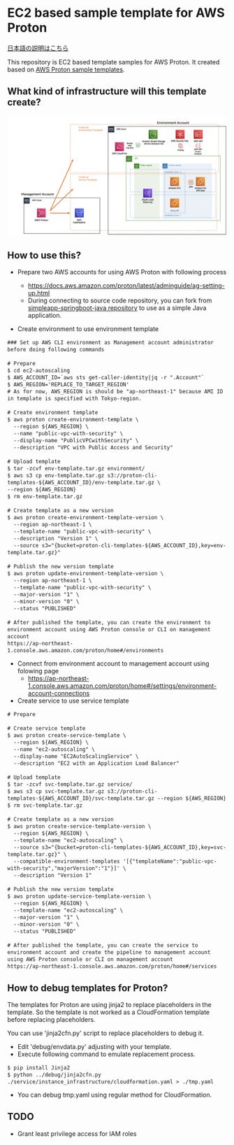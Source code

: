 # EC2 based sample template for AWS Proton

[日本語の説明はこちら](./README.ja.md)

This repository is EC2 based template samples for AWS Proton. It created based on [AWS Proton sample templates](https://github.com/aws-samples/aws-proton-sample-templates).

## What kind of infrastructure will this template create?

![diagram](./docs/diagram.png)

## How to use this?

- Prepare two AWS accounts for using AWS Proton with following process

  - https://docs.aws.amazon.com/proton/latest/adminguide/ag-setting-up.html
  - During connecting to source code repository, you can fork from [simpleapp-springboot-java repository](https://github.com/yaggytter/simpleapp-springboot-java) to use as a simple Java application.

- Create environment to use environment template

```
### Set up AWS CLI environment as Management account administrator before doing following commands

# Prepare
$ cd ec2-autoscaling
$ AWS_ACCOUNT_ID=`aws sts get-caller-identity|jq -r ".Account"`
$ AWS_REGION='REPLACE_TO_TARGET_REGION'
# As for now, AWS_REGION is should be "ap-northeast-1" because AMI ID in template is specified with Tokyo-region.

# Create environment template
$ aws proton create-environment-template \
  --region ${AWS_REGION} \
  --name "public-vpc-with-security" \
  --display-name "PublicVPCwithSecurity" \
  --description "VPC with Public Access and Security"

# Upload template
$ tar -zcvf env-template.tar.gz environment/
$ aws s3 cp env-template.tar.gz s3://proton-cli-templates-${AWS_ACCOUNT_ID}/env-template.tar.gz \
--region ${AWS_REGION}
$ rm env-template.tar.gz

# Create template as a new version
$ aws proton create-environment-template-version \
  --region ap-northeast-1 \
  --template-name "public-vpc-with-security" \
  --description "Version 1" \
  --source s3="{bucket=proton-cli-templates-${AWS_ACCOUNT_ID},key=env-template.tar.gz}"

# Publish the new version template
$ aws proton update-environment-template-version \
  --region ap-northeast-1 \
  --template-name "public-vpc-with-security" \
  --major-version "1" \
  --minor-version "0" \
  --status "PUBLISHED"

# After published the template, you can create the environment to environment account using AWS Proton console or CLI on management account
https://ap-northeast-1.console.aws.amazon.com/proton/home#/environments

```

- Connect from environment account to management account using folowing page
  - https://ap-northeast-1.console.aws.amazon.com/proton/home#/settings/environment-account-connections
- Create service to use service template

```
# Prepare

# Create service template
$ aws proton create-service-template \
  --region ${AWS_REGION} \
  --name "ec2-autoscaling" \
  --display-name "EC2AutoScalingService" \
  --description "EC2 with an Application Load Balancer"

# Upload template
$ tar -zcvf svc-template.tar.gz service/
$ aws s3 cp svc-template.tar.gz s3://proton-cli-templates-${AWS_ACCOUNT_ID}/svc-template.tar.gz --region ${AWS_REGION}
$ rm svc-template.tar.gz

# Create template as a new version
$ aws proton create-service-template-version \
  --region ${AWS_REGION} \
  --template-name "ec2-autoscaling" \
  --source s3="{bucket=proton-cli-templates-${AWS_ACCOUNT_ID},key=svc-template.tar.gz}" \
  --compatible-environment-templates '[{"templateName":"public-vpc-with-security","majorVersion":"1"}]' \
  --description "Version 1"

# Publish the new version template
$ aws proton update-service-template-version \
  --region ${AWS_REGION} \
  --template-name "ec2-autoscaling" \
  --major-version "1" \
  --minor-version "0" \
  --status "PUBLISHED"

# After published the template, you can create the service to environment account and create the pipeline to management account using AWS Proton console or CLI on management account
https://ap-northeast-1.console.aws.amazon.com/proton/home#/services

```

## How to debug templates for Proton?

The templates for Proton are using jinja2 to replace placeholders in the template. So the template is not worked as a CloudFormation template before replacing placeholders.

You can use 'jinja2cfn.py' script to replace placeholders to debug it.

- Edit 'debug/envdata.py' adjusting with your template.
- Execute following command to emulate replacement process.

```
$ pip install Jinja2
$ python ../debug/jinja2cfn.py ./service/instance_infrastructure/cloudformation.yaml > ./tmp.yaml
```

- You can debug tmp.yaml using regular method for CloudFormation.

## TODO

- Grant least privilege access for IAM roles

